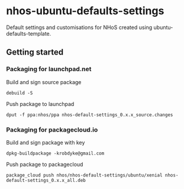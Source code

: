 # nhos-ubuntu-defaults-settings

Default settings and customisations for NHoS created using ubuntu-defaults-template.

## Getting started

### Packaging for launchpad.net
Build and sign source package

`debuild -S`

Push package to launchpad

`dput -f ppa:nhos/ppa nhos-default-settings_0.x.x_source.changes`

### Packaging for packagecloud.io
Build and sign package with key

`dpkg-buildpackage -krobdyke@gmail.com`

Push package to packagecloud

`package_cloud push nhos/nhos-default-settings/ubuntu/xenial nhos-default-settings_0.x.x_all.deb`

